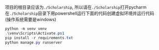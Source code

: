 项目的根目录应该为`./Scholarship`, 所以请在`./Scholarship`打开pycharm
在`./Scholarship`目录下用powershell运行下面的代码创建虚拟环境并运行代码(操作系统需要是windows)

```powershell
python -m venv venv
.\venv\Scripts\Activate.ps1
pip install -r requirements.txt
python manage.py runserver
```